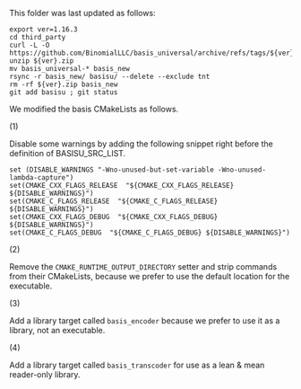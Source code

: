 This folder was last updated as follows:

    export ver=1.16.3
    cd third_party
    curl -L -O https://github.com/BinomialLLC/basis_universal/archive/refs/tags/${ver}.zip
    unzip ${ver}.zip
    mv basis_universal-* basis_new
    rsync -r basis_new/ basisu/ --delete --exclude tnt
    rm -rf ${ver}.zip basis_new
    git add basisu ; git status

We modified the basis CMakeLists as follows.

(1)

Disable some warnings by adding the following snippet right before the definition of
BASISU_SRC_LIST.

```
set (DISABLE_WARNINGS "-Wno-unused-but-set-variable -Wno-unused-lambda-capture")
set(CMAKE_CXX_FLAGS_RELEASE  "${CMAKE_CXX_FLAGS_RELEASE} ${DISABLE_WARNINGS}")
set(CMAKE_C_FLAGS_RELEASE  "${CMAKE_C_FLAGS_RELEASE} ${DISABLE_WARNINGS}")
set(CMAKE_CXX_FLAGS_DEBUG  "${CMAKE_CXX_FLAGS_DEBUG} ${DISABLE_WARNINGS}")
set(CMAKE_C_FLAGS_DEBUG  "${CMAKE_C_FLAGS_DEBUG} ${DISABLE_WARNINGS}")
```

(2)

Remove the `CMAKE_RUNTIME_OUTPUT_DIRECTORY` setter and strip commands from their CMakeLists, because
we prefer to use the default location for the executable.

(3)

Add a library target called `basis_encoder` because we prefer to use it as a library, not an
executable.

(4)

Add a library target called `basis_transcoder` for use as a lean & mean reader-only library.
